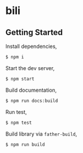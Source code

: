 # bili

## Getting Started

Install dependencies,

```bash
$ npm i
```

Start the dev server,

```bash
$ npm start
```

Build documentation,

```bash
$ npm run docs:build
```

Run test,

```bash
$ npm test
```

Build library via `father-build`,

```bash
$ npm run build
```
